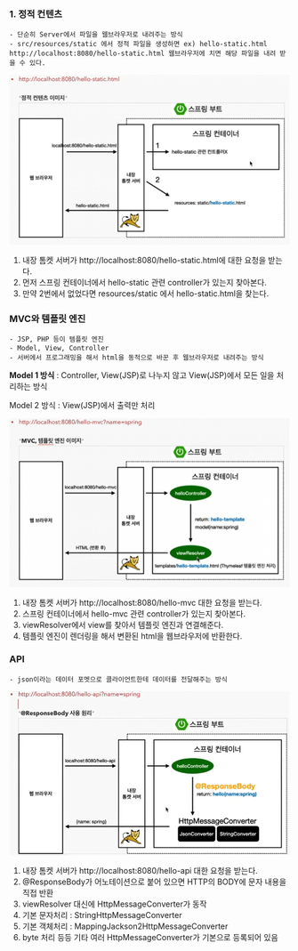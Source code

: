 
### 1. 정적 컨텐츠
	- 단순히 Server에서 파일을 웹브라우저로 내려주는 방식
	- src/resources/static 에서 정적 파일을 생성하면 ex) hello-static.html http://localhost:8080/hello-static.html 웹브라우저에 치면 해당 파일을 내려 받을 수 있다.

![Alt text](/img/spring_img/static-image.png)
1. 내장 톰켓 서버가 http://localhost:8080/hello-static.html에 대한 요청을 받는다.
2. 먼저 스프링 컨테이너에서 hello-static 관련 controller가 있는지 찾아본다.
3. 만약 2번에서 없었다면 resources/static 에서 hello-static.html을 찾는다.

### MVC와 템플릿 엔진
	- JSP, PHP 등이 템플릿 엔진
	- Model, View, Controller
	- 서버에서 프로그래밍을 해서 html을 동적으로 바꾼 후 웹브라우저로 내려주는 방식

**Model 1 방식** : Controller, View(JSP)로 나누지 않고 View(JSP)에서 모든 일을 처리하는 방식

Model 2 방식 : View(JSP)에서 출력만 처리

![Alt text](/img/spring_img/template-engine.png)
1. 내장 톰켓 서버가 http://localhost:8080/hello-mvc 대한 요청을 받는다.
2. 스프링 컨테이너에서 hello-mvc 관련 controller가 있는지 찾아본다.
3. viewResolver에서 view를 찾아서 템플릿 엔진과 연결해준다.
4. 템플릿 엔진이 렌더링을 해서 변환된 html을 웹브라우저에 반환한다.


### API
	- json이라는 데이터 포멧으로 클라이언트한테 데이터를 전달해주는 방식

![Alt text](/img/spring_img/api.png)
1. 내장 톰켓 서버가 http://localhost:8080/hello-api 대한 요청을 받는다.
2. @ResponseBody가 어노테이션으로 붙어 있으면 HTTP의 BODY에 문자 내용을 직접 반환
3. viewResolver 대신에 HttpMessageConverter가 동작
4. 기본 문자처리 : StringHttpMessageConverter
5. 기본 객체처리 : MappingJackson2HttpMessageConverter
6. byte 처리 등등 기타 여러 HttpMessageConverter가 기본으로 등록되어 있음